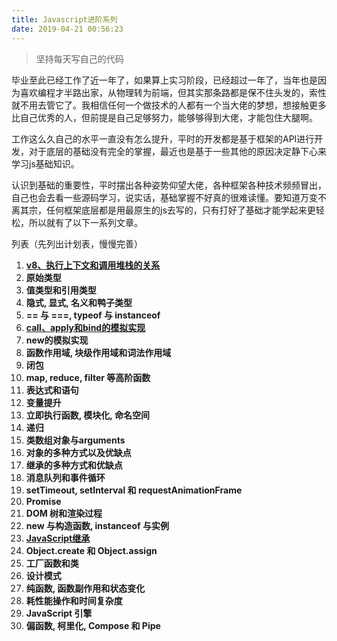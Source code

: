 ```yaml
---
title: Javascript进阶系列
date: 2019-04-21 00:56:23
---
```


> 坚持每天写自己的代码

毕业至此已经工作了近一年了，如果算上实习阶段，已经超过一年了，当年也是因为喜欢编程才半路出家，从物理转为前端，但其实那条路都是保不住头发的，索性就不用去管它了。我相信任何一个做技术的人都有一个当大佬的梦想，想接触更多比自己优秀的人，但前提是自己足够努力，能够够得到大佬，才能包住大腿啊。

工作这么久自己的水平一直没有怎么提升，平时的开发都是基于框架的API进行开发，对于底层的基础没有完全的掌握，最近也是基于一些其他的原因决定静下心来学习js基础知识。

认识到基础的重要性，平时摆出各种姿势仰望大佬，各种框架各种技术频频冒出，自己也会去看一些源码学习，说实话，基础掌握不好真的很难读懂。要知道万变不离其宗，任何框架底层都是用最原生的js去写的，只有打好了基础才能学起来更轻松，所以就有了以下一系列文章。

列表（先列出计划表，慢慢完善）

1. **[v8、执行上下文和调用堆栈的关系](https://wstreet.github.io/blog/2019/04/22/javaScriptEngine_context_callStack)**
2. **原始类型**
3. **值类型和引用类型**
4. **隐式, 显式, 名义和鸭子类型**
5. **== 与 ===, typeof 与 instanceof**
6. **[call、apply和bind的模拟实现](https://wstreet.github.io/blog/2019/04/01/call_apply_bind_simulation)**
7. **new的模拟实现**
8. **函数作用域, 块级作用域和词法作用域**
9.  **闭包**
10. **map, reduce, filter 等高阶函数**
11. **表达式和语句**
12. **变量提升**
13. **立即执行函数, 模块化, 命名空间**
14. **递归**
15. **类数组对象与arguments**
16. **对象的多种方式以及优缺点**
17. **继承的多种方式和优缺点**
18. **消息队列和事件循环**
19. **setTimeout, setInterval 和 requestAnimationFrame**
20. **Promise**
21. **DOM 树和渲染过程**
22. **new 与构造函数, instanceof 与实例**
23. **[JavaScript继承]()**
24. **Object.create 和 Object.assign**
25. **工厂函数和类**
26. **设计模式**
27. **纯函数, 函数副作用和状态变化**
28. **耗性能操作和时间复杂度**
29. **JavaScript 引擎**
30. **偏函数, 柯里化, Compose 和 Pipe**
